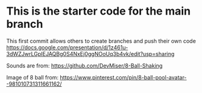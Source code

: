 # This is the starter code for the main branch

This first commit allows others to create branches and push their own code
https://docs.google.com/presentation/d/1z461u-3dWZJwrLGpIEJAQBg0S4NxEj0ggNOoUq3b4vk/edit?usp=sharing


Sounds are from: 
https://github.com/DevMiser/8-Ball-Shaking

Image of 8 ball from:
https://www.pinterest.com/pin/8-ball-pool-avatar--981010731311661162/